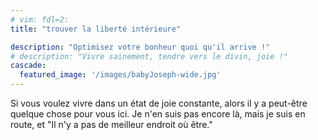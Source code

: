 ```yaml
---
# vim: fdl=2:
title: "trouver la liberté intérieure"

description: "Optimisez votre bonheur quoi qu'il arrive !"
# description: "Vivre sainement, tendre vers le divin, joie !"
cascade:
  featured_image: '/images/babyJoseph-wide.jpg'
---
```

Si vous voulez vivre dans un état de joie constante, alors il y a peut-être quelque chose pour vous ici. Je n'en suis pas encore là, mais je suis en route, et "Il n'y a pas de meilleur endroit où être."
